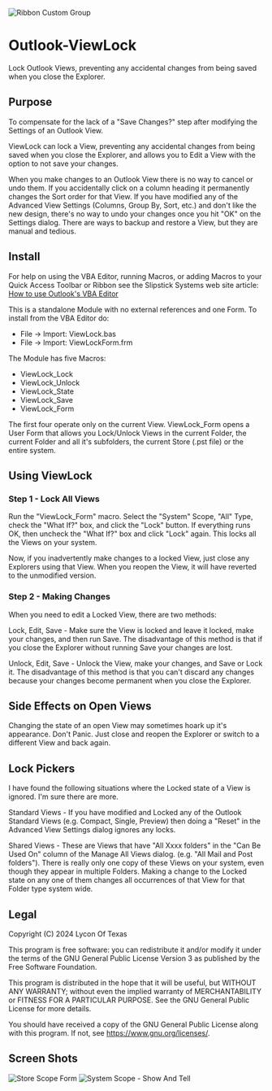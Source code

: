 ![Ribbon Custom Group](https://github.com/user-attachments/assets/e8f26436-e578-4076-b3dd-c5ecb1ac61bf)
# Outlook-ViewLock
Lock Outlook Views, preventing any accidental changes from being saved when you close the Explorer.

## Purpose
To compensate for the lack of a "Save Changes?" step after modifying the Settings of an Outlook View.

ViewLock can lock a View, preventing any accidental changes from being saved when you close the Explorer, and allows you to Edit a View with the option to not save your changes.

When you make changes to an Outlook View there is no way to cancel or undo them. If you accidentally click on a column heading it permanently changes the Sort order for that View. If you have modified any of the Advanced View Settings (Columns, Group By, Sort, etc.) and don't like the new design, there's no way to undo your changes once you hit "OK" on the Settings dialog. There are ways to backup and restore a View, but they are manual and tedious.

## Install
For help on using the VBA Editor, running Macros, or adding Macros to your Quick Access Toolbar or Ribbon see the Slipstick Systems web site article: [How to use Outlook's VBA Editor](https://www.slipstick.com/developer/how-to-use-outlooks-vba-editor/)

This is a standalone Module with no external references and one Form. To install from the VBA Editor do:

- File -> Import: ViewLock.bas
- File -> Import: ViewLockForm.frm

The Module has five Macros:

- ViewLock_Lock
- ViewLock_Unlock
- ViewLock_State
- ViewLock_Save
- ViewLock_Form

The first four operate only on the current View. ViewLock_Form opens a User Form that allows you Lock/Unlock Views in the current Folder, the current Folder and all it's subfolders, the current Store (.pst file) or the entire system.

## Using ViewLock
### Step 1 - Lock All Views
Run the "ViewLock_Form" macro. Select the "System" Scope, "All" Type, check the "What If?" box, and click the "Lock" button. If everything runs OK, then uncheck the "What If?" box and click "Lock" again. This locks all the Views on your system.

Now, if you inadvertently make changes to a locked View, just close any Explorers using that View. When you reopen the View, it will have reverted to the unmodified version.

### Step 2 - Making Changes
When you need to edit a Locked View, there are two methods:

Lock, Edit, Save - Make sure the View is locked and leave it locked, make your changes, and then run Save. The disadvantage of this method is that if you close the Explorer without running Save your changes are lost.

Unlock, Edit, Save - Unlock the View, make your changes, and Save or Lock it. The disadvantage of this method is that you can't discard any changes because your changes become permanent when you close the Explorer.

## Side Effects on Open Views
Changing the state of an open View may sometimes hoark up it's appearance. Don't Panic. Just close and reopen the Explorer or switch to a different View and back again.

## Lock Pickers
I have found the following situations where the Locked state of a View is ignored. I'm sure there are more.

Standard Views - If you have modified and Locked any of the Outlook Standard Views (e.g. Compact, Single, Preview) then doing a "Reset" in the Advanced View Settings dialog ignores any locks.

Shared Views - These are Views that have "All Xxxx folders" in the "Can Be Used On" column of the Manage All Views dialog. (e.g. "All Mail and Post folders"). There is really only one copy of these Views on your system, even though they appear in multiple Folders. Making a change to the Locked state on any one of them changes all occurrences of that View for that Folder type system wide.

## Legal
Copyright (C) 2024 Lycon Of Texas

This program is free software: you can redistribute it and/or modify it under the terms of the GNU General Public License Version 3 as published by the Free Software Foundation.

This program is distributed in the hope that it will be useful, but WITHOUT ANY WARRANTY; without even the implied warranty of MERCHANTABILITY or FITNESS FOR A PARTICULAR PURPOSE.  See the GNU General Public License for more details.

You should have received a copy of the GNU General Public License along with this program.  If not, see <https://www.gnu.org/licenses/>.

## Screen Shots
![Store Scope Form ](https://github.com/user-attachments/assets/11728c3f-c2ec-41cd-b443-e9c2c5a3ee39)
![System Scope - Show And Tell](https://github.com/user-attachments/assets/3a36e21c-605f-44fc-9a9e-66f64286d5b2)
